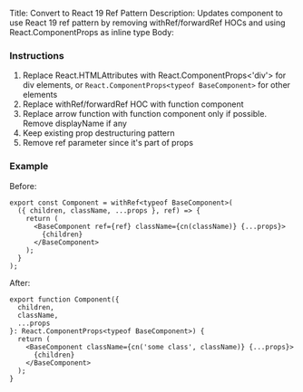 Title: Convert to React 19 Ref Pattern
Description: Updates component to use React 19 ref pattern by removing withRef/forwardRef HOCs and using React.ComponentProps as inline type
Body:

### Instructions

1. Replace React.HTMLAttributes with React.ComponentProps<'div'> for div elements, or `React.ComponentProps<typeof BaseComponent>` for other elements
2. Replace withRef/forwardRef HOC with function component
3. Replace arrow function with function component only if possible. Remove displayName if any
4. Keep existing prop destructuring pattern
5. Remove ref parameter since it's part of props

### Example

Before:

```tsx
export const Component = withRef<typeof BaseComponent>(
  ({ children, className, ...props }, ref) => {
    return (
      <BaseComponent ref={ref} className={cn(className)} {...props}>
        {children}
      </BaseComponent>
    );
  }
);
```

After:

```tsx
export function Component({
  children,
  className,
  ...props
}: React.ComponentProps<typeof BaseComponent>) {
  return (
    <BaseComponent className={cn('some class', className)} {...props}>
      {children}
    </BaseComponent>
  );
}
```
